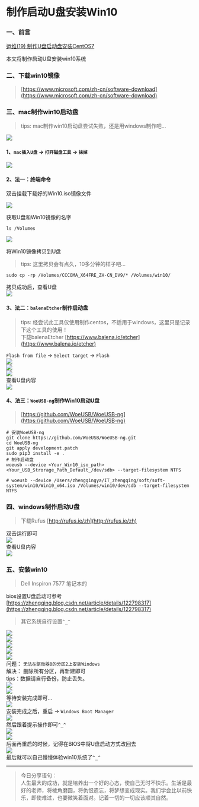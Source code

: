 # 制作启动U盘安装Win10

### 一、前言

[运维(19) 制作U盘启动盘安装CentOS7](https://zhengqing.blog.csdn.net/article/details/122798317)

本文将制作启动U盘安装win10系统

### 二、下载win10镜像

> [https://www.microsoft.com/zh-cn/software-download](https://www.microsoft.com/zh-cn/software-download)

### 三、mac制作win10启动盘

> tips: mac制作win10启动盘尝试失败，还是用windows制作吧…

![](./images/04-制作启动U盘安装Win10-1690510210813.png)

#### 1、`mac插入U盘` -> `打开磁盘工具` -> `抹掉`

![](./images/04-制作启动U盘安装Win10-1690510210932.png)

#### 2、法一：终端命令

双击挂载下载好的Win10.iso镜像文件

![](./images/04-制作启动U盘安装Win10-1690510211359.png)

获取U盘和Win10镜像的名字

```
ls /Volumes

```

![](./images/04-制作启动U盘安装Win10-1690510211510.png)

将Win10镜像拷贝到U盘

> tips: 这里拷贝会有点久，10多分钟的样子吧…

```
sudo cp -rp /Volumes/CCCOMA_X64FRE_ZH-CN_DV9/* /Volumes/win10/

```

拷贝成功后，查看U盘  
![](./images/04-制作启动U盘安装Win10-1690510211613.png)

#### 3、法二：`balenaEtcher`制作启动盘

> tips: 经尝试此工具仅使用制作centos，不适用于windows，这里只是记录下这个工具的使用！  
> 下载balenaEtcher [https://www.balena.io/etcher](https://www.balena.io/etcher)

`Flash from file` -> `Select target` -> `Flash`  
![](./images/04-制作启动U盘安装Win10-1690510211912.png)  
![](./images/04-制作启动U盘安装Win10-1690510212012.png)  
![](./images/04-制作启动U盘安装Win10-1690510212096.png)  
查看U盘内容  
![](./images/04-制作启动U盘安装Win10-1690510212193.png)

#### 4、法三：`WoeUSB-ng`制作Win10启动U盘

> [https://github.com/WoeUSB/WoeUSB-ng](https://github.com/WoeUSB/WoeUSB-ng)

```
# 安装WoeUSB-ng
git clone https://github.com/WoeUSB/WoeUSB-ng.git
cd WoeUSB-ng
git apply development.patch
sudo pip3 install -e .
# 制作启动盘
woeusb --device <Your_Win10_iso_path> <Your_USB_Strorage_Path_Default_/dev/sdb> --target-filesystem NTFS

# woeusb --device /Users/zhengqingya/IT_zhengqing/soft/soft-system/win10/Win10_x64.iso /Volumes/win10/dev/sdb --target-filesystem NTFS

```

### 四、windows制作启动U盘

> 下载Rufus [http://rufus.ie/zh](http://rufus.ie/zh)

双击运行即可  
![](./images/04-制作启动U盘安装Win10-1690510212278.png)  
查看U盘内容  
![](./images/04-制作启动U盘安装Win10-1690510212349.png)

### 五、安装win10

> Dell Inspiron 7577 笔记本的
>
bios设置U盘启动可参考 [https://zhengqing.blog.csdn.net/article/details/122798317](https://zhengqing.blog.csdn.net/article/details/122798317)
> 其它系统自行设置`^_^`

![](./images/04-制作启动U盘安装Win10-1690510212441.png)  
![](./images/04-制作启动U盘安装Win10-1690510212539.png)  
![](./images/04-制作启动U盘安装Win10-1690510212919.png)  
![](./images/04-制作启动U盘安装Win10-1690510213147.png)  
![](./images/04-制作启动U盘安装Win10-1690510214475.png)  
问题： `无法在驱动器0的分区2上安装Windows`  
解决： 删除所有分区，再新建即可  
tips：数据请自行备份，防止丢失。  
![](./images/04-制作启动U盘安装Win10-1690510215098.png)  
![](./images/04-制作启动U盘安装Win10-1690510215369.png)  
等待安装完成即可…  
![](./images/04-制作启动U盘安装Win10-1690510216273.png)  
安装完成之后，重启 -> `Windows Boot Manager`  
![](./images/04-制作启动U盘安装Win10-1690510216660.png)  
然后跟着提示操作即可`^_^`  
![](./images/04-制作启动U盘安装Win10-1690510217599.png)  
![](./images/04-制作启动U盘安装Win10-1690510218060.png)  
后面再重启的时候，记得在BIOS中将U盘启动方式改回去  
![](./images/04-制作启动U盘安装Win10-1690510218261.png)  
最后就可以自己慢慢体验win10系统了`^_^`

---

> 今日分享语句：  
> 人生最大的成功，就是培养出一个好的心态，使自己无时不快乐。生活是最好的老师，将棱角磨圆，将仇恨遗忘，将梦想变成现实。我们学会比以前快乐，即使难过，也要微笑着面对。记着一切的一切应该顺其自然。

